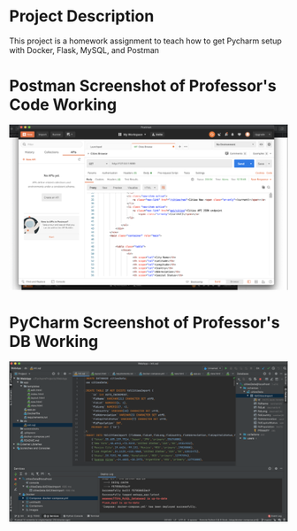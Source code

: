 # Project Description
This project is a homework assignment to teach how to get Pycharm setup with Docker, Flask, MySQL, and Postman

# Postman Screenshot of Professor's Code Working
![postman request output](screenshots/screen1.png) 

# PyCharm Screenshot of Professor's DB Working
![postman request output](screenshots/screen.png) 
